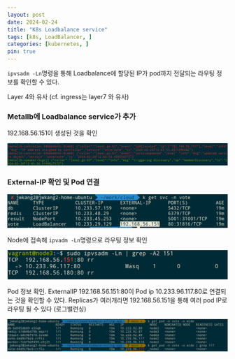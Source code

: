 ```yaml
---
layout: post
date: 2024-02-24
title: "K8s Loadbalance service"
tags: [k8s, LoadBalancer, ]
categories: [kubernetes, ]
pin: true
---
```



`ipvsadm -Ln`명령을 통해 Loadbalance에 할당된 IP가 pod까지 전달되는 라우팅 정보를 확인할 수 있다.


Layer 4와 유사 (cf. ingress는 layer7 와 유사)


### Metallb에 Loadbalance service가 추가


192.168.56.151이 생성된 것을 확인 


![0](/assets/img/2024-02-24-K8s-Loadbalance-service.md/0.png)


### External-IP 확인 및 Pod 연결


![1](/assets/img/2024-02-24-K8s-Loadbalance-service.md/1.png)


Node에 접속해 `ipvadm -Ln`명령으로 라우팅 정보 확인


![2](/assets/img/2024-02-24-K8s-Loadbalance-service.md/2.png)


Pod 정보 확인. ExternalIP 192.168.56.151:80이 Pod ip 10.233.96.117.80로 연결되는 것을 확인할 수 있다. Replicas가 여러개라면 192.168.56.151을 통해 여러 pod IP로 라우팅 될 수 있다 (로그밸런싱)


![3](/assets/img/2024-02-24-K8s-Loadbalance-service.md/3.png)

